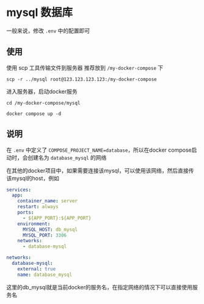 # mysql 数据库

一般来说，修改 `.env` 中的配置即可

## 使用

使用 scp 工具传输文件到服务器 推荐放到 `/my-docker-compose` 下

```shell
scp -r ../mysql root@123.123.123.123:/my-docker-compose
```

进入服务器，启动docker服务

```shell
cd /my-docker-compose/mysql

docker compose up -d
```

## 说明
在 `.env` 中定义了 `COMPOSE_PROJECT_NAME=database`，所以在docker compose启动时，会创建名为 `database_mysql` 的网络

在其他的docker项目中，如果需要连接该mysql，可以使用该网络，然后直接传该mysql的host，例如

```yaml
services:
  app:
    container_name: server
    restart: always
    ports:
      - ${APP_PORT}:${APP_PORT}
    environment:
      MYSQL_HOST: db_mysql
      MYSQL_PORT: 3306
    networks:
      - database-mysql

networks:
  database-mysql:
    external: true
    name: database_mysql

```

这里的db_mysql就是当前docker的服务名，在指定网络的情况下可以直接使用服务名
